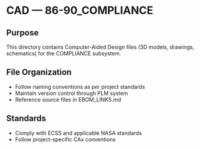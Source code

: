 # CAD — 86-90_COMPLIANCE

## Purpose

This directory contains Computer-Aided Design files (3D models, drawings, schematics) for the COMPLIANCE subsystem.

## File Organization

- Follow naming conventions as per project standards
- Maintain version control through PLM system
- Reference source files in EBOM_LINKS.md

## Standards

- Comply with ECSS and applicable NASA standards
- Follow project-specific CAx conventions
